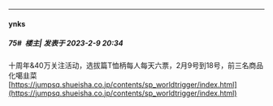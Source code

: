
*****

####  ynks  
##### 75#         楼主| 发表于 2023-2-9 20:34

十周年&amp;40万关注活动，选拔篇T恤柄每人每天六票，2月9号到18号，前三名商品化噶韭菜
[https://jumpsq.shueisha.co.jp/contents/sp_worldtrigger/index.html](https://jumpsq.shueisha.co.jp/contents/sp_worldtrigger/index.html)

